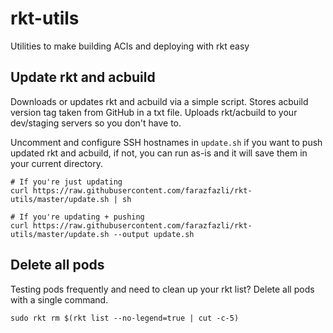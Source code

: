 # rkt-utils
Utilities to make building ACIs and deploying with rkt easy

## Update rkt and acbuild

Downloads or updates rkt and acbuild via a simple script. 
Stores acbuild version tag taken from GitHub in a txt file.
Uploads rkt/acbuild to your dev/staging servers so you don't have to.

Uncomment and configure SSH hostnames in `update.sh` if you want to push updated rkt and acbuild, if not, you can run as-is and it will save them in your current directory.

```
# If you're just updating
curl https://raw.githubusercontent.com/farazfazli/rkt-utils/master/update.sh | sh
```

```
# If you're updating + pushing
curl https://raw.githubusercontent.com/farazfazli/rkt-utils/master/update.sh --output update.sh
```
## Delete all pods

Testing pods frequently and need to clean up your rkt list? Delete all pods with a single command.
```
sudo rkt rm $(rkt list --no-legend=true | cut -c-5)
```
